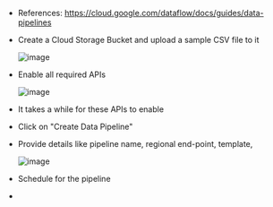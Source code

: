 - References: https://cloud.google.com/dataflow/docs/guides/data-pipelines
  
- Create a Cloud Storage Bucket and upload a sample CSV file to it

  ![image](https://github.com/Ajit1279/GCP_Learning/assets/81754034/02ab6835-da26-4a12-b769-7b0e08d4671a)

- Enable all required APIs

  ![image](https://github.com/Ajit1279/GCP_Learning/assets/81754034/dde9e00b-af38-4584-87fe-ade725813531)

- It takes a while for these APIs to enable

- Click on "Create Data Pipeline"

- Provide details like pipeline name, regional end-point, template,

  ![image](https://github.com/Ajit1279/GCP_Learning/assets/81754034/3968457b-8112-4419-9ca4-4ed7edcf66a2)

- Schedule for the pipeline

  

-     
